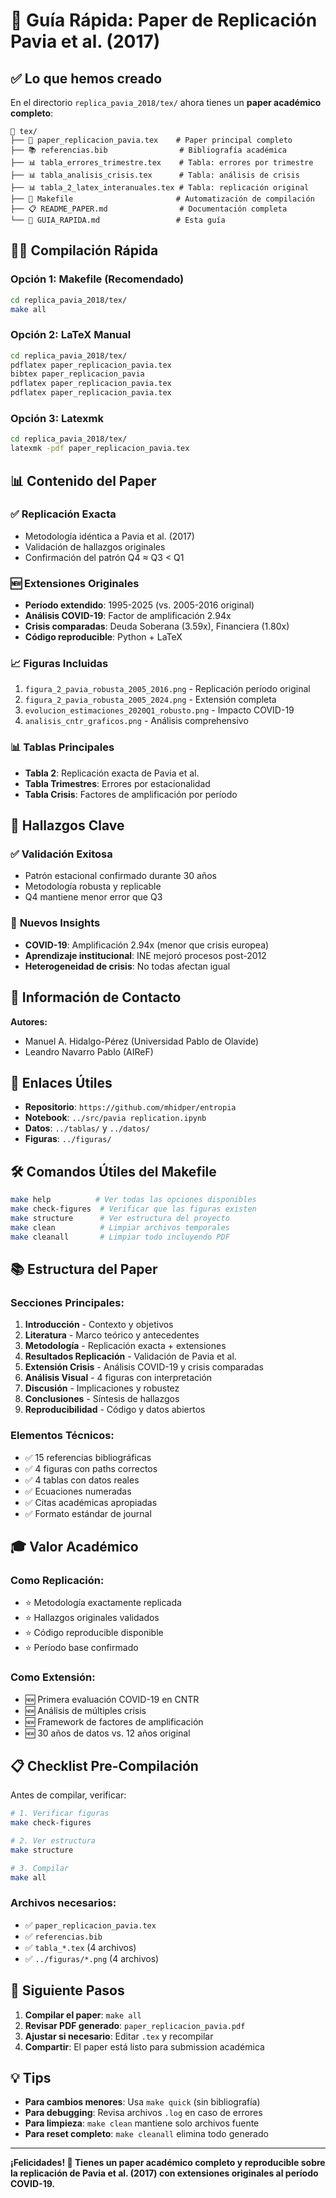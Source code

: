 # 🚀 Guía Rápida: Paper de Replicación Pavia et al. (2017)

## ✅ Lo que hemos creado

En el directorio `replica_pavia_2018/tex/` ahora tienes un **paper académico completo**:

```
📂 tex/
├── 📄 paper_replicacion_pavia.tex    # Paper principal completo
├── 📚 referencias.bib                # Bibliografía académica
├── 📊 tabla_errores_trimestre.tex    # Tabla: errores por trimestre
├── 📊 tabla_analisis_crisis.tex      # Tabla: análisis de crisis
├── 📊 tabla_2_latex_interanuales.tex # Tabla: replicación original
├── 🔧 Makefile                       # Automatización de compilación
├── 📋 README_PAPER.md                # Documentación completa
└── 📝 GUIA_RAPIDA.md                 # Esta guía
```

## 🏃‍♂️ Compilación Rápida

### Opción 1: Makefile (Recomendado)
```bash
cd replica_pavia_2018/tex/
make all
```

### Opción 2: LaTeX Manual
```bash
cd replica_pavia_2018/tex/
pdflatex paper_replicacion_pavia.tex
bibtex paper_replicacion_pavia
pdflatex paper_replicacion_pavia.tex
pdflatex paper_replicacion_pavia.tex
```

### Opción 3: Latexmk
```bash
cd replica_pavia_2018/tex/
latexmk -pdf paper_replicacion_pavia.tex
```

## 📊 Contenido del Paper

### ✅ **Replicación Exacta**
- Metodología idéntica a Pavia et al. (2017)
- Validación de hallazgos originales
- Confirmación del patrón Q4 ≈ Q3 < Q1

### 🆕 **Extensiones Originales**
- **Período extendido**: 1995-2025 (vs. 2005-2016 original)
- **Análisis COVID-19**: Factor de amplificación 2.94x
- **Crisis comparadas**: Deuda Soberana (3.59x), Financiera (1.80x)
- **Código reproducible**: Python + LaTeX

### 📈 **Figuras Incluidas**
1. `figura_2_pavia_robusta_2005_2016.png` - Replicación período original
2. `figura_2_pavia_robusta_2005_2024.png` - Extensión completa
3. `evolucion_estimaciones_2020Q1_robusto.png` - Impacto COVID-19
4. `analisis_cntr_graficos.png` - Análisis comprehensivo

### 📊 **Tablas Principales**
- **Tabla 2**: Replicación exacta de Pavia et al.
- **Tabla Trimestres**: Errores por estacionalidad
- **Tabla Crisis**: Factores de amplificación por período

## 🎯 **Hallazgos Clave**

### ✅ **Validación Exitosa**
- Patrón estacional confirmado durante 30 años
- Metodología robusta y replicable
- Q4 mantiene menor error que Q3

### 🚨 **Nuevos Insights**
- **COVID-19**: Amplificación 2.94x (menor que crisis europea)
- **Aprendizaje institucional**: INE mejoró procesos post-2012
- **Heterogeneidad de crisis**: No todas afectan igual

## 📧 **Información de Contacto**

**Autores:**
- Manuel A. Hidalgo-Pérez (Universidad Pablo de Olavide)
- Leandro Navarro Pablo (AIReF)

## 🔗 **Enlaces Útiles**

- **Repositorio**: `https://github.com/mhidper/entropia`
- **Notebook**: `../src/pavia replication.ipynb`
- **Datos**: `../tablas/` y `../datos/`
- **Figuras**: `../figuras/`

## 🛠️ **Comandos Útiles del Makefile**

```bash
make help          # Ver todas las opciones disponibles
make check-figures  # Verificar que las figuras existen
make structure      # Ver estructura del proyecto
make clean          # Limpiar archivos temporales
make cleanall       # Limpiar todo incluyendo PDF
```

## 📚 **Estructura del Paper**

### **Secciones Principales:**
1. **Introducción** - Contexto y objetivos
2. **Literatura** - Marco teórico y antecedentes
3. **Metodología** - Replicación exacta + extensiones
4. **Resultados Replicación** - Validación de Pavia et al.
5. **Extensión Crisis** - Análisis COVID-19 y crisis comparadas
6. **Análisis Visual** - 4 figuras con interpretación
7. **Discusión** - Implicaciones y robustez
8. **Conclusiones** - Síntesis de hallazgos
9. **Reproducibilidad** - Código y datos abiertos

### **Elementos Técnicos:**
- ✅ 15 referencias bibliográficas
- ✅ 4 figuras con paths correctos
- ✅ 4 tablas con datos reales
- ✅ Ecuaciones numeradas
- ✅ Citas académicas apropiadas
- ✅ Formato estándar de journal

## 🎓 **Valor Académico**

### **Como Replicación:**
- ⭐ Metodología exactamente replicada
- ⭐ Hallazgos originales validados
- ⭐ Código reproducible disponible
- ⭐ Período base confirmado

### **Como Extensión:**
- 🆕 Primera evaluación COVID-19 en CNTR
- 🆕 Análisis de múltiples crisis
- 🆕 Framework de factores de amplificación
- 🆕 30 años de datos vs. 12 años original

## 📋 **Checklist Pre-Compilación**

Antes de compilar, verificar:

```bash
# 1. Verificar figuras
make check-figures

# 2. Ver estructura
make structure

# 3. Compilar
make all
```

### **Archivos necesarios:**
- ✅ `paper_replicacion_pavia.tex`
- ✅ `referencias.bib`
- ✅ `tabla_*.tex` (4 archivos)
- ✅ `../figuras/*.png` (4 archivos)

## 🚀 **Siguiente Pasos**

1. **Compilar el paper**: `make all`
2. **Revisar PDF generado**: `paper_replicacion_pavia.pdf`
3. **Ajustar si necesario**: Editar `.tex` y recompilar
4. **Compartir**: El paper está listo para submission académica

## 💡 **Tips**

- **Para cambios menores**: Usa `make quick` (sin bibliografía)
- **Para debugging**: Revisa archivos `.log` en caso de errores
- **Para limpieza**: `make clean` mantiene solo archivos fuente
- **Para reset completo**: `make cleanall` elimina todo generado

---

**¡Felicidades! 🎉 Tienes un paper académico completo y reproducible sobre la replicación de Pavia et al. (2017) con extensiones originales al período COVID-19.**